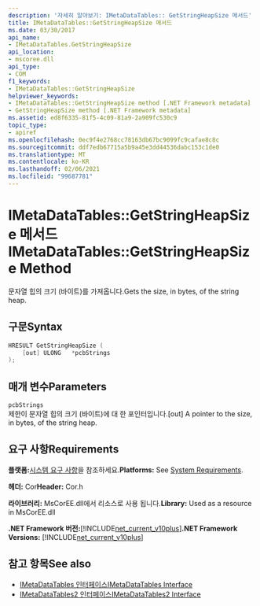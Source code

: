 ```yaml
---
description: '자세히 알아보기: IMetaDataTables:: GetStringHeapSize 메서드'
title: IMetaDataTables::GetStringHeapSize 메서드
ms.date: 03/30/2017
api_name:
- IMetaDataTables.GetStringHeapSize
api_location:
- mscoree.dll
api_type:
- COM
f1_keywords:
- IMetaDataTables::GetStringHeapSize
helpviewer_keywords:
- IMetaDataTables::GetStringHeapSize method [.NET Framework metadata]
- GetStringHeapSize method [.NET Framework metadata]
ms.assetid: ed8f6335-81f5-4c09-81a9-2a909fc530c9
topic_type:
- apiref
ms.openlocfilehash: 0ec9f4e2768cc78163db67bc9099fc9cafae8c8c
ms.sourcegitcommit: ddf7edb67715a5b9a45e3dd44536dabc153c1de0
ms.translationtype: MT
ms.contentlocale: ko-KR
ms.lasthandoff: 02/06/2021
ms.locfileid: "99687781"
---
```

# <a name="imetadatatablesgetstringheapsize-method"></a><span data-ttu-id="11b3f-103">IMetaDataTables::GetStringHeapSize 메서드</span><span class="sxs-lookup"><span data-stu-id="11b3f-103">IMetaDataTables::GetStringHeapSize Method</span></span>

<span data-ttu-id="11b3f-104">문자열 힙의 크기 (바이트)를 가져옵니다.</span><span class="sxs-lookup"><span data-stu-id="11b3f-104">Gets the size, in bytes, of the string heap.</span></span>  
  
## <a name="syntax"></a><span data-ttu-id="11b3f-105">구문</span><span class="sxs-lookup"><span data-stu-id="11b3f-105">Syntax</span></span>  
  
```cpp  
HRESULT GetStringHeapSize (  
    [out] ULONG   *pcbStrings  
);  
```  
  
## <a name="parameters"></a><span data-ttu-id="11b3f-106">매개 변수</span><span class="sxs-lookup"><span data-stu-id="11b3f-106">Parameters</span></span>  

 `pcbStrings`  
 <span data-ttu-id="11b3f-107">제한이 문자열 힙의 크기 (바이트)에 대 한 포인터입니다.</span><span class="sxs-lookup"><span data-stu-id="11b3f-107">[out] A pointer to the size, in bytes, of the string heap.</span></span>  
  
## <a name="requirements"></a><span data-ttu-id="11b3f-108">요구 사항</span><span class="sxs-lookup"><span data-stu-id="11b3f-108">Requirements</span></span>  

 <span data-ttu-id="11b3f-109">**플랫폼:**[시스템 요구 사항](../../get-started/system-requirements.md)을 참조하세요.</span><span class="sxs-lookup"><span data-stu-id="11b3f-109">**Platforms:** See [System Requirements](../../get-started/system-requirements.md).</span></span>  
  
 <span data-ttu-id="11b3f-110">**헤더:** Cor</span><span class="sxs-lookup"><span data-stu-id="11b3f-110">**Header:** Cor.h</span></span>  
  
 <span data-ttu-id="11b3f-111">**라이브러리:** MsCorEE.dll에서 리소스로 사용 됩니다.</span><span class="sxs-lookup"><span data-stu-id="11b3f-111">**Library:** Used as a resource in MsCorEE.dll</span></span>  
  
 <span data-ttu-id="11b3f-112">**.NET Framework 버전:**[!INCLUDE[net_current_v10plus](../../../../includes/net-current-v10plus-md.md)]</span><span class="sxs-lookup"><span data-stu-id="11b3f-112">**.NET Framework Versions:** [!INCLUDE[net_current_v10plus](../../../../includes/net-current-v10plus-md.md)]</span></span>  
  
## <a name="see-also"></a><span data-ttu-id="11b3f-113">참고 항목</span><span class="sxs-lookup"><span data-stu-id="11b3f-113">See also</span></span>

- [<span data-ttu-id="11b3f-114">IMetaDataTables 인터페이스</span><span class="sxs-lookup"><span data-stu-id="11b3f-114">IMetaDataTables Interface</span></span>](imetadatatables-interface.md)
- [<span data-ttu-id="11b3f-115">IMetaDataTables2 인터페이스</span><span class="sxs-lookup"><span data-stu-id="11b3f-115">IMetaDataTables2 Interface</span></span>](imetadatatables2-interface.md)
